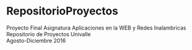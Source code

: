 # RepositorioProyectos
Proyecto Final Asignatura Aplicaciones en la WEB y Redes Inalambricas <br>Repositorio de Proyectos Univalle<br>Agosto-Diciembre 2016
